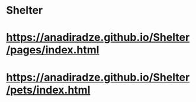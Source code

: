 # Shelter
https://anadiradze.github.io/Shelter/pages/index.html
===
https://anadiradze.github.io/Shelter/pets/index.html
===

